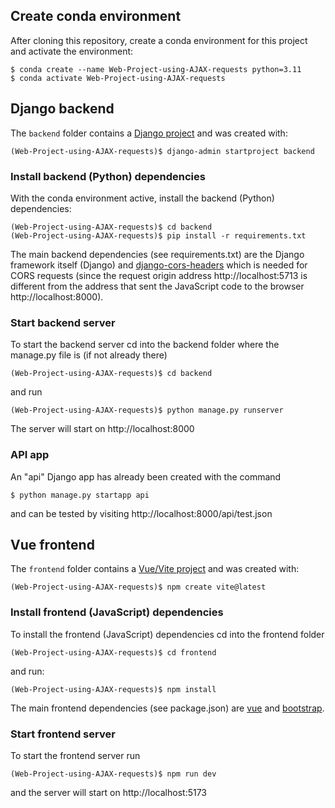 ## Create conda environment

After cloning this repository, create a conda environment for this project and activate the environment:

```console
$ conda create --name Web-Project-using-AJAX-requests python=3.11
$ conda activate Web-Project-using-AJAX-requests
```

## Django backend

The `backend` folder contains a [Django project](https://docs.djangoproject.com/en/stable/intro/tutorial01/) and was created with:

```console
(Web-Project-using-AJAX-requests)$ django-admin startproject backend
```

### Install backend (Python) dependencies

With the conda environment active, install the backend (Python) dependencies:

```console
(Web-Project-using-AJAX-requests)$ cd backend
(Web-Project-using-AJAX-requests)$ pip install -r requirements.txt
```

The main backend dependencies (see requirements.txt) are the Django framework itself (Django) and [django-cors-headers](https://pypi.org/project/django-cors-headers/) which is needed for CORS requests (since the request origin address http://localhost:5713 is different from the address that sent the JavaScript code to the browser http://localhost:8000).

### Start backend server

To start the backend server cd into the backend folder where the manage.py file is (if not already there)

```console
(Web-Project-using-AJAX-requests)$ cd backend
```

and run

```console
(Web-Project-using-AJAX-requests)$ python manage.py runserver
```

The server will start on http://localhost:8000

### API app

An "api" Django app has already been created with the command

```console
$ python manage.py startapp api
```

and can be tested by visiting http://localhost:8000/api/test.json

## Vue frontend

The `frontend` folder contains a [Vue/Vite project](https://vitejs.dev/guide/) and was created with:

```console
(Web-Project-using-AJAX-requests)$ npm create vite@latest
```

### Install frontend (JavaScript) dependencies

To install the frontend (JavaScript) dependencies cd into the frontend folder

```console
(Web-Project-using-AJAX-requests)$ cd frontend
```

and run:

```console
(Web-Project-using-AJAX-requests)$ npm install
```

The main frontend dependencies (see package.json) are [vue](https://vuejs.org/guide/introduction.html) and [bootstrap](https://getbootstrap.com/docs/5.0/getting-started/download/).

### Start frontend server

To start the frontend server run

```console
(Web-Project-using-AJAX-requests)$ npm run dev
```

and the server will start on http://localhost:5173
